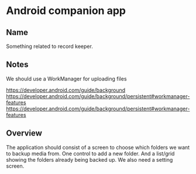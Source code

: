 # Android companion app
## Name
Something related to record keeper.

## Notes
We should use a WorkManager for uploading files

https://developer.android.com/guide/background
https://developer.android.com/guide/background/persistent#workmanager-features
https://developer.android.com/guide/background/persistent#workmanager-features


## Overview

The application should consist of a screen to choose which folders we want to
backup media from. One control to add a new folder. And a list/grid showing the
folders already being backed up. We also need a setting screen.
